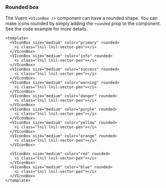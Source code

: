 ### Rounded box

The Vuero `<VIconBox />` component can have a rounded shape.
You can make icons rounded by simply adding the `rounded`
prop to the component. See the code example for more details.

<!--code-->

```vue
<template>
  <VIconBox size="medium" color="primary" rounded>
    <i class="lnil lnil-vector-pen"></i>
  </VIconBox>
  <VIconBox size="medium" color="info" rounded>
    <i class="lnil lnil-vector-pen"></i>
  </VIconBox>
  <VIconBox size="medium" color="success" rounded>
    <i class="lnil lnil-vector-pen"></i>
  </VIconBox>
  <VIconBox size="medium" color="warning" rounded>
    <i class="lnil lnil-vector-pen"></i>
  </VIconBox>
  <VIconBox size="medium" color="danger" rounded>
    <i class="lnil lnil-vector-pen"></i>
  </VIconBox>
  <VIconBox size="medium" color="purple" rounded>
    <i class="lnil lnil-vector-pen"></i>
  </VIconBox>
  <VIconBox size="medium" color="yellow" rounded>
    <i class="lnil lnil-vector-pen"></i>
  </VIconBox>
  <VIconBox size="medium" color="orange" rounded>
    <i class="lnil lnil-vector-pen"></i>
  </VIconBox>

  <VIconBox size="medium" color="red" rounded>
    <i class="lnil lnil-vector-pen"></i>
  </VIconBox>
  <VIconBox size="medium" color="blue" rounded>
    <i class="lnil lnil-vector-pen"></i>
  </VIconBox>
</template>
```

<!--/code-->

<!--example-->

<div class="icon-boxes">
    <VIconBox size="medium" color="primary" rounded>
        <i class="lnil lnil-vector-pen"></i>
    </VIconBox>
    <VIconBox size="medium" color="info" rounded>
        <i class="lnil lnil-vector-pen"></i>
    </VIconBox>
    <VIconBox size="medium" color="success" rounded>
        <i class="lnil lnil-vector-pen"></i>
    </VIconBox>
    <VIconBox size="medium" color="warning" rounded>
        <i class="lnil lnil-vector-pen"></i>
    </VIconBox>
    <VIconBox size="medium" color="danger" rounded>
        <i class="lnil lnil-vector-pen"></i>
    </VIconBox>
    <VIconBox size="medium" color="purple" rounded>
        <i class="lnil lnil-vector-pen"></i>
    </VIconBox>
    <VIconBox size="medium" color="yellow" rounded>
        <i class="lnil lnil-vector-pen"></i>
    </VIconBox>
    <VIconBox size="medium" color="orange" rounded>
        <i class="lnil lnil-vector-pen"></i>
    </VIconBox>
    <VIconBox size="medium" color="red" rounded>
        <i class="lnil lnil-vector-pen"></i>
    </VIconBox>
    <VIconBox size="medium" color="blue" rounded>
        <i class="lnil lnil-vector-pen"></i>
    </VIconBox>
</div>

<!--/example-->
